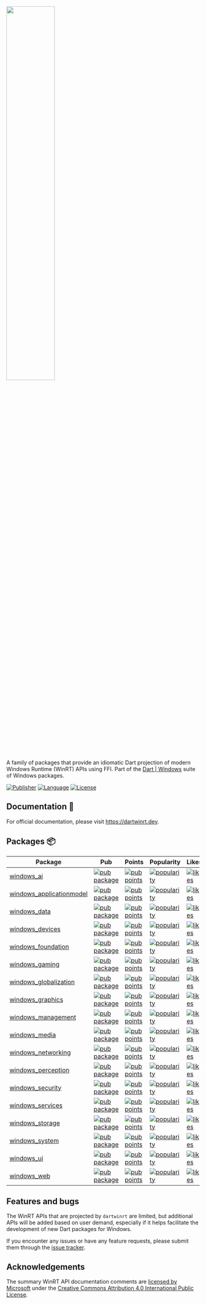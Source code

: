 <img src="https://user-images.githubusercontent.com/2319867/235838660-a82bfdce-aa55-461d-b418-19bd5185b6af.png" width="50%" height="50%">

A family of packages that provide an idiomatic Dart projection of modern
Windows Runtime (WinRT) APIs using FFI.
Part of the [Dart | Windows] suite of Windows packages.

[![Publisher](https://img.shields.io/pub/publisher/windows_foundation.svg)](https://pub.dev/publishers/win32.pub)
[![Language](https://img.shields.io/badge/language-Dart-blue.svg)](https://dart.dev)
[![License](https://img.shields.io/github/license/dart-windows/dartwinrt?color=blue)](https://opensource.org/licenses/BSD-3-Clause)

## Documentation 📝

For official documentation, please visit https://dartwinrt.dev.

## Packages 📦

| Package                                                          | Pub                                                                                                                            | Points                                                                                                                               | Popularity                                                                                                                               | Likes                                                                                                                          |
| ---------------------------------------------------------------- | ------------------------------------------------------------------------------------------------------------------------------ | ------------------------------------------------------------------------------------------------------------------------------------ | ---------------------------------------------------------------------------------------------------------------------------------------- | ------------------------------------------------------------------------------------------------------------------------------ |
| [windows_ai](./packages/windows_ai/)                             | [![pub package](https://img.shields.io/pub/v/windows_ai.svg)](https://pub.dev/packages/windows_ai)                             | [![pub points](https://img.shields.io/pub/points/windows_ai)](https://pub.dev/packages/windows_ai/score)                             | [![popularity](https://img.shields.io/pub/popularity/windows_ai)](https://pub.dev/packages/windows_ai/score)                             | [![likes](https://img.shields.io/pub/likes/windows_ai)](https://pub.dev/packages/windows_ai/score)                             |
| [windows_applicationmodel](./packages/windows_applicationmodel/) | [![pub package](https://img.shields.io/pub/v/windows_applicationmodel.svg)](https://pub.dev/packages/windows_applicationmodel) | [![pub points](https://img.shields.io/pub/points/windows_applicationmodel)](https://pub.dev/packages/windows_applicationmodel/score) | [![popularity](https://img.shields.io/pub/popularity/windows_applicationmodel)](https://pub.dev/packages/windows_applicationmodel/score) | [![likes](https://img.shields.io/pub/likes/windows_applicationmodel)](https://pub.dev/packages/windows_applicationmodel/score) |
| [windows_data](./packages/windows_data/)                         | [![pub package](https://img.shields.io/pub/v/windows_data.svg)](https://pub.dev/packages/windows_data)                         | [![pub points](https://img.shields.io/pub/points/windows_data)](https://pub.dev/packages/windows_data/score)                         | [![popularity](https://img.shields.io/pub/popularity/windows_data)](https://pub.dev/packages/windows_data/score)                         | [![likes](https://img.shields.io/pub/likes/windows_data)](https://pub.dev/packages/windows_data/score)                         |
| [windows_devices](./packages/windows_devices/)                   | [![pub package](https://img.shields.io/pub/v/windows_devices.svg)](https://pub.dev/packages/windows_devices)                   | [![pub points](https://img.shields.io/pub/points/windows_devices)](https://pub.dev/packages/windows_devices/score)                   | [![popularity](https://img.shields.io/pub/popularity/windows_devices)](https://pub.dev/packages/windows_devices/score)                   | [![likes](https://img.shields.io/pub/likes/windows_devices)](https://pub.dev/packages/windows_devices/score)                   |
| [windows_foundation](./packages/windows_foundation/)             | [![pub package](https://img.shields.io/pub/v/windows_foundation.svg)](https://pub.dev/packages/windows_foundation)             | [![pub points](https://img.shields.io/pub/points/windows_foundation)](https://pub.dev/packages/windows_foundation/score)             | [![popularity](https://img.shields.io/pub/popularity/windows_foundation)](https://pub.dev/packages/windows_foundation/score)             | [![likes](https://img.shields.io/pub/likes/windows_foundation)](https://pub.dev/packages/windows_foundation/score)             |
| [windows_gaming](./packages/windows_gaming/)                     | [![pub package](https://img.shields.io/pub/v/windows_gaming.svg)](https://pub.dev/packages/windows_gaming)                     | [![pub points](https://img.shields.io/pub/points/windows_gaming)](https://pub.dev/packages/windows_gaming/score)                     | [![popularity](https://img.shields.io/pub/popularity/windows_gaming)](https://pub.dev/packages/windows_gaming/score)                     | [![likes](https://img.shields.io/pub/likes/windows_gaming)](https://pub.dev/packages/windows_gaming/score)                     |
| [windows_globalization](./packages/windows_globalization/)       | [![pub package](https://img.shields.io/pub/v/windows_globalization.svg)](https://pub.dev/packages/windows_globalization)       | [![pub points](https://img.shields.io/pub/points/windows_globalization)](https://pub.dev/packages/windows_globalization/score)       | [![popularity](https://img.shields.io/pub/popularity/windows_globalization)](https://pub.dev/packages/windows_globalization/score)       | [![likes](https://img.shields.io/pub/likes/windows_globalization)](https://pub.dev/packages/windows_globalization/score)       |
| [windows_graphics](./packages/windows_graphics/)                 | [![pub package](https://img.shields.io/pub/v/windows_graphics.svg)](https://pub.dev/packages/windows_graphics)                 | [![pub points](https://img.shields.io/pub/points/windows_graphics)](https://pub.dev/packages/windows_graphics/score)                 | [![popularity](https://img.shields.io/pub/popularity/windows_graphics)](https://pub.dev/packages/windows_graphics/score)                 | [![likes](https://img.shields.io/pub/likes/windows_graphics)](https://pub.dev/packages/windows_graphics/score)                 |
| [windows_management](./packages/windows_management/)             | [![pub package](https://img.shields.io/pub/v/windows_management.svg)](https://pub.dev/packages/windows_management)             | [![pub points](https://img.shields.io/pub/points/windows_management)](https://pub.dev/packages/windows_management/score)             | [![popularity](https://img.shields.io/pub/popularity/windows_management)](https://pub.dev/packages/windows_management/score)             | [![likes](https://img.shields.io/pub/likes/windows_management)](https://pub.dev/packages/windows_management/score)             |
| [windows_media](./packages/windows_media/)                       | [![pub package](https://img.shields.io/pub/v/windows_media.svg)](https://pub.dev/packages/windows_media)                       | [![pub points](https://img.shields.io/pub/points/windows_media)](https://pub.dev/packages/windows_media/score)                       | [![popularity](https://img.shields.io/pub/popularity/windows_media)](https://pub.dev/packages/windows_media/score)                       | [![likes](https://img.shields.io/pub/likes/windows_media)](https://pub.dev/packages/windows_media/score)                       |
| [windows_networking](./packages/windows_networking/)             | [![pub package](https://img.shields.io/pub/v/windows_networking.svg)](https://pub.dev/packages/windows_networking)             | [![pub points](https://img.shields.io/pub/points/windows_networking)](https://pub.dev/packages/windows_networking/score)             | [![popularity](https://img.shields.io/pub/popularity/windows_networking)](https://pub.dev/packages/windows_networking/score)             | [![likes](https://img.shields.io/pub/likes/windows_networking)](https://pub.dev/packages/windows_networking/score)             |
| [windows_perception](./packages/windows_perception/)             | [![pub package](https://img.shields.io/pub/v/windows_perception.svg)](https://pub.dev/packages/windows_perception)             | [![pub points](https://img.shields.io/pub/points/windows_perception)](https://pub.dev/packages/windows_perception/score)             | [![popularity](https://img.shields.io/pub/popularity/windows_perception)](https://pub.dev/packages/windows_perception/score)             | [![likes](https://img.shields.io/pub/likes/windows_perception)](https://pub.dev/packages/windows_perception/score)             |
| [windows_security](./packages/windows_security/)                 | [![pub package](https://img.shields.io/pub/v/windows_security.svg)](https://pub.dev/packages/windows_security)                 | [![pub points](https://img.shields.io/pub/points/windows_security)](https://pub.dev/packages/windows_security/score)                 | [![popularity](https://img.shields.io/pub/popularity/windows_security)](https://pub.dev/packages/windows_security/score)                 | [![likes](https://img.shields.io/pub/likes/windows_security)](https://pub.dev/packages/windows_security/score)                 |
| [windows_services](./packages/windows_services/)                 | [![pub package](https://img.shields.io/pub/v/windows_services.svg)](https://pub.dev/packages/windows_services)                 | [![pub points](https://img.shields.io/pub/points/windows_services)](https://pub.dev/packages/windows_services/score)                 | [![popularity](https://img.shields.io/pub/popularity/windows_services)](https://pub.dev/packages/windows_services/score)                 | [![likes](https://img.shields.io/pub/likes/windows_services)](https://pub.dev/packages/windows_services/score)                 |
| [windows_storage](./packages/windows_storage/)                   | [![pub package](https://img.shields.io/pub/v/windows_storage.svg)](https://pub.dev/packages/windows_storage)                   | [![pub points](https://img.shields.io/pub/points/windows_storage)](https://pub.dev/packages/windows_storage/score)                   | [![popularity](https://img.shields.io/pub/popularity/windows_storage)](https://pub.dev/packages/windows_storage/score)                   | [![likes](https://img.shields.io/pub/likes/windows_storage)](https://pub.dev/packages/windows_storage/score)                   |
| [windows_system](./packages/windows_system/)                     | [![pub package](https://img.shields.io/pub/v/windows_system.svg)](https://pub.dev/packages/windows_system)                     | [![pub points](https://img.shields.io/pub/points/windows_system)](https://pub.dev/packages/windows_system/score)                     | [![popularity](https://img.shields.io/pub/popularity/windows_system)](https://pub.dev/packages/windows_system/score)                     | [![likes](https://img.shields.io/pub/likes/windows_system)](https://pub.dev/packages/windows_system/score)                     |
| [windows_ui](./packages/windows_ui/)                             | [![pub package](https://img.shields.io/pub/v/windows_ui.svg)](https://pub.dev/packages/windows_ui)                             | [![pub points](https://img.shields.io/pub/points/windows_ui)](https://pub.dev/packages/windows_ui/score)                             | [![popularity](https://img.shields.io/pub/popularity/windows_ui)](https://pub.dev/packages/windows_ui/score)                             | [![likes](https://img.shields.io/pub/likes/windows_ui)](https://pub.dev/packages/windows_ui/score)                             |
| [windows_web](./packages/windows_web/)                           | [![pub package](https://img.shields.io/pub/v/windows_web.svg)](https://pub.dev/packages/windowws_web)                          | [![pub points](https://img.shields.io/pub/points/windows_web)](https://pub.dev/packages/windows_web/score)                           | [![popularity](https://img.shields.io/pub/popularity/windows_web)](https://pub.dev/packages/windows_web/score)                           | [![likes](https://img.shields.io/pub/likes/windows_web)](https://pub.dev/packages/windows_web/score)                           |


## Features and bugs

The WinRT APIs that are projected by `dartwinrt` are limited, but additional
APIs will be added based on user demand, especially if it helps facilitate the
development of new Dart packages for Windows.

If you encounter any issues or have any feature requests, please submit them
through the [issue tracker].

## Acknowledgements

The summary WinRT API documentation comments are [licensed by Microsoft][] under
the [Creative Commons Attribution 4.0 International Public License][license].

[Dart | Windows]: https://github.com/dart-windows
[issue tracker]: https://github.com/dart-windows/dartwinrt/issues
[licensed by Microsoft]: https://github.com/MicrosoftDocs/winrt-api/#legal-notices
[license]: https://github.com/MicrosoftDocs/winrt-api/blob/89e9254fd8b53a648937dbb4324d7f7d6f8d1314/LICENSE
[packages]: https://github.com/dart-windows/dartwinrt#packages-
